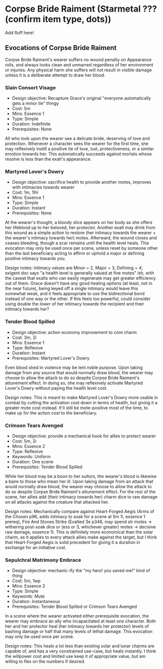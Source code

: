# Corpse Bride Raiment (Starmetal ??? (confirm item type, dots))
Add fluff here!

## Evocations of Corpse Bride Raiment
Corpse Bride Raiment's wearer suffers no wound penalty on Appearance rolls, and
always looks clean and unmarred regardless of her environment or injuries. Any
physical harm she suffers will not result in visible damage unless it is a
deliberate attempt to draw her blood.

### Slain Consort Visage
   - Design objective: Recapture Grace's original "everyone automatically gets a
     minor tie" thingy
   - Cost: 5m
   - Mins: Essence 1
   - Type: Simple
   - Duration: Indefinite
   - Prerequisites: None

All who look upon the wearer see a delicate bride, deserving of love and
protection. Whenever a character sees the wearer for the first time, she may
reflexively instill a positive tie of love, lust, protectiveness, or a similar
emotion towards her. This automatically succeeds against mortals whose resolve
is less than the exalt's appearance.

### Martyred Lover's Dowry
   - Design objective: sacrifice health to provide another motes, improves with
     intimacies towards wearer
   - Cost: 1m, 1lhl
   - Mins: Essence 1
   - Type: Simple
   - Duration: Instant
   - Prerequisites: None

At the wearer's thought, a bloody slice appears on her body as she offers her
lifeblood up to her beloved, her protector. Another exalt may drink from this
wound as a simple action to restore (her intimacy towards the wearer + the
wearer's intimacy towards her) motes. Afterward, the wound closes and ceases
bleeding, though a scar remains until the health level heals. This evocation may
only be used once per scene, unless reset by someone other than the last
beneficiary acting to affirm or uphold a major or defining positive intimacy
towards you.

Design notes: Intimacy values are Minor = 2, Major = 3, Defining = 4; exigent
doc says "a health level is generally valued at five motes" ish, with the caveat
that exalts who can easily regenerate may get greater efficiency out of them.
Grace doesn't have any good healing options (at least, not in the near future),
being keyed off a single intimacy would leave this somewhat weak, and it feels
appropriate to use the bidirectional bond instead of one way or the other. If
this feels too powerful, could consider using double the *lower* of her intimacy
towards the recipient and their intimacy towards her?

### Tender Blood Spilled
   - Design objective: action economy improvement to core charm
   - Cost: 3m, 2i
   - Mins: Essence 1
   - Type: Reflexive
   - Duration: Instant
   - Prerequisites: Martyred Lover's Dowry

Even blood shed in violence may be lent noble purpose. Upon taking damage from
any source that would normally draw blood, the wearer may choose to allow the
attack to do so despite Corpse Bride Raiment's attunement effect. In doing so,
she may reflexively activate Martyred Lover's Dowry without paying the health
level cost.

Design notes: This is meant to make Martyred Lover's Dowry more usable in combat
by cutting the activation cost down in terms of health, but giving it a greater
mote cost instead. It'll still be mote-positive most of the time, to make up for
the action cost to the beneficiary.

### Crimson Tears Avenged
   - Design objective: provide a mechanical hook for allies to protect wearer
   - Cost: 5m, 2i
   - Mins: Essence 2
   - Type: Reflexive
   - Keywords: Uniform
   - Duration: One scene
   - Prerequisites: Tender Blood Spilled

While her blood may be a boon to her suitors, the wearer's blood is likewise a
bane to those who mean her ill. Upon taking damage from an attack that would
normally draw blood, the wearer may choose to allow the attack to do so despite
Corpse Bride Raiment's attunement effect. For the rest of the scene, her allies
add (their intimacy towards her) charm dice to raw damage on all attacks against
the creature that attacked her.

Design notes: Mechanically compare against Heart-Forged Aegis (Arms of the
Chosen p96, adds intimacy to soak for a scene at 5m 1i, essence 1 prereq), Fire
And Stones Strike (Exalted 3e p346, may spend str motes -> withering post-soak
dice or (ess or 3, whichever greater) motes -> decisive raw damage, essence 1).
This is definitely more economical than the solar charm, as it applies to every
attack allies make against the target, but I think that Heart-Forged Aegis is
solid precedent for giving it a duration in exchange for an initiative cost.

### Sepulchral Matrimony Embrace
   - Design objective: mechanic-ify the "my hero! you saved me!" kind of thing
   - Cost: 5m, 1wp
   - Mins: Essence 2
   - Type: Simple
   - Keywords: Mute
   - Duration: Instantaneous
   - Prerequisites: Tender Blood Spilled or Crimson Tears Avenged

In a scene where the wearer activated either prerequisite evocation, the wearer
may embrace an ally who incapacitated at least one character. Both her and her
protector heal (her intimacy towards her protector) levels of bashing damage or
half that many levels of lethal damage. This evocation may only be used once per
scene.

Design notes: This heals a lot less than existing solar and lunar charms are
capable of, and has a very constrained use-case, but heals instantly. I think
the willpower cost and limited use keep it of appropriate value, but am willing
to flex on the numbers if desired.